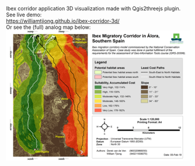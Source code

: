 Ibex corridor application 3D visualization made with Qgis2threejs plugin. See live demo: <br>
https://williamtjiong.github.io/ibex-corridor-3d/
<br>
Or see the (full) analog map below:
![ibex_corridor](https://github.com/WilliamTjiong/ibex-corridor-3d/blob/master/IbexCorridorApplication_Map.png)
